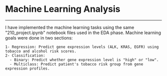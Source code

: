 # Machine Learning Analysis 

---

I have implemented the machine learning tasks using the same "210_project.ipynb" notebook files used in the EDA phase. Machine learning goals were done in two sections:

    1- Regression: Predict gene expression levels (ALK, KRAS, EGFR) using tobacco and alcohol risk scores.
    2- Classification:
      - Binary: Predict whether gene expression level is "high" or "low".
      - Multiclass: Predict patient's tobacco risk group from gene expression profiles.

         
